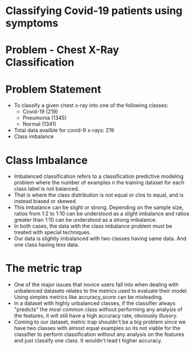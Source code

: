 # Classifying Covid-19 patients using symptoms

# Problem - Chest X-Ray Classification

# Problem Statement
- To classify a given chest x-ray into one of the following classes:
    - Covid-19 (219)
    - Pneumonia (1345)
    - Normal (1341)
- Total data availble for covid-9 x-rays: 219
- Class imbalance

# Class Imbalance
- Imbalanced classification refers to a classification predictive modeling problem where the number of examples n the training dataset for each class label is not balanced.
- That is where the class distribution is not equal or clos to equal, and is instead biased or skewed.
- This imbalance can be slight or strong. Depending on the sample size, ratios from 1:2 to 1:10 can be understood as a slight imbalance and ratios greater than 1:10 can be understood as a strong imbalance.
- In both cases, the data with the class imbalance problem must be treated with special techniques.
- Our data is slightly imbalanced with two classes having same data. And one class having less data.

# The metric trap
- One of the major issues that novice users fall into when dealing with unbalanced datasets relates to the metrics used to evaluate their model. Using simples metrics like accuracy_score can be misleading.
- In a dataset with highly unbalanced classes, if the classifier always "predicts" the most common class without performing any analysis of the features, it will still have a high accuracy rate, obviously illusory.
- Coming to our dataset, metric trap shouldn't be a big problem since we have two classes with almost equal examples so its not viable for the classifier to perform classification without any analysis on the features and just classify one class. It wouldn't lead t higher accuracy.